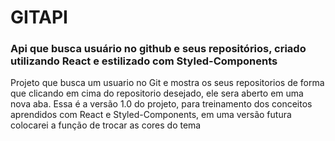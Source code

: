 
# GITAPI
### Api que busca usuário no github e seus repositórios, criado utilizando React e estilizado com Styled-Components

Projeto que busca um usuario no Git e mostra os seus repositorios de forma que clicando em cima do repositorio desejado, ele sera aberto em uma nova aba.
Essa é a versão 1.0 do projeto, para treinamento dos conceitos aprendidos com React e Styled-Components, em uma versão futura colocarei a função de trocar as cores do tema 
